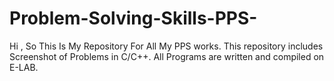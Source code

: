# Problem-Solving-Skills-PPS-
Hi , So This Is My Repository For All My PPS works. 
This repository includes Screenshot of Problems in C/C++.
All Programs are written and compiled on E-LAB.
